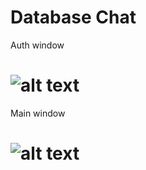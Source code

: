 # Database Chat
Auth window

# ![alt text](https://github.com/Kladmen228/database_chat/blob/master/Images/auth.png)

Main window

# ![alt text](https://github.com/Kladmen228/database_chat/blob/master/Images/chat.png)
